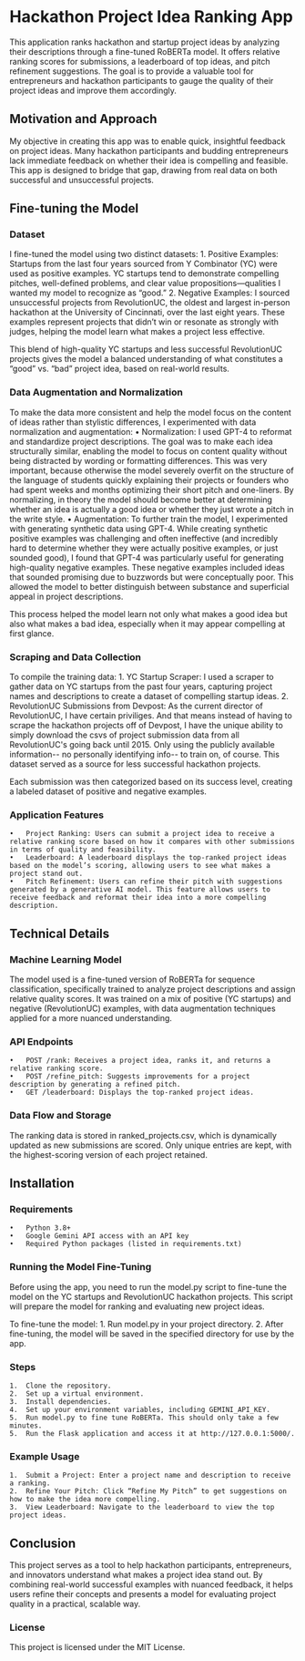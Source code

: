 # Hackathon Project Idea Ranking App

This application ranks hackathon and startup project ideas by analyzing their descriptions through a fine-tuned RoBERTa model. It offers relative ranking scores for submissions, a leaderboard of top ideas, and pitch refinement suggestions. The goal is to provide a valuable tool for entrepreneurs and hackathon participants to gauge the quality of their project ideas and improve them accordingly.

## Motivation and Approach

My objective in creating this app was to enable quick, insightful feedback on project ideas. Many hackathon participants and budding entrepreneurs lack immediate feedback on whether their idea is compelling and feasible. This app is designed to bridge that gap, drawing from real data on both successful and unsuccessful projects.

## Fine-tuning the Model

### Dataset

I fine-tuned the model using two distinct datasets:
	1.	Positive Examples: Startups from the last four years sourced from Y Combinator (YC) were used as positive examples. YC startups tend to demonstrate compelling pitches, well-defined problems, and clear value propositions—qualities I wanted my model to recognize as “good.”
	2.	Negative Examples: I sourced unsuccessful projects from RevolutionUC, the oldest and largest in-person hackathon at the University of Cincinnati, over the last eight years. These examples represent projects that didn’t win or resonate as strongly with judges, helping the model learn what makes a project less effective.

This blend of high-quality YC startups and less successful RevolutionUC projects gives the model a balanced understanding of what constitutes a “good” vs. “bad” project idea, based on real-world results.

### Data Augmentation and Normalization

To make the data more consistent and help the model focus on the content of ideas rather than stylistic differences, I experimented with data normalization and augmentation:
	•	Normalization: I used GPT-4 to reformat and standardize project descriptions. The goal was to make each idea structurally similar, enabling the model to focus on content quality without being distracted by wording or formatting differences. This was very important, because otherwise the model severely overfit on the structure of the language of students quickly explaining their projects or founders who had spent weeks and months optimizing their short pitch and one-liners. By normalizing, in theory the model should become better at determining whether an idea is actually a good idea or whether they just wrote a pitch in the write style.
	•	Augmentation: To further train the model, I experimented with generating synthetic data using GPT-4. While creating synthetic positive examples was challenging and often ineffective (and incredibly hard to determine whether they were actually positive examples, or just sounded good), I found that GPT-4 was particularly useful for generating high-quality negative examples. These negative examples included ideas that sounded promising due to buzzwords but were conceptually poor. This allowed the model to better distinguish between substance and superficial appeal in project descriptions.

This process helped the model learn not only what makes a good idea but also what makes a bad idea, especially when it may appear compelling at first glance.

### Scraping and Data Collection

To compile the training data:
	1.	YC Startup Scraper: I used a scraper to gather data on YC startups from the past four years, capturing project names and descriptions to create a dataset of compelling startup ideas.
	2.	RevolutionUC Submissions from Devpost: As the current director of RevolutionUC, I have certain priviliges. And that means instead of having to scrape the hackathon projects off of Devpost, I have the unique ability to simply download the csvs of project submission data from all RevolutionUC's going back until 2015. Only using the publicly available information-- no personally identifying info-- to train on, of course. This dataset served as a source for less successful hackathon projects.

Each submission was then categorized based on its success level, creating a labeled dataset of positive and negative examples.

### Application Features

	•	Project Ranking: Users can submit a project idea to receive a relative ranking score based on how it compares with other submissions in terms of quality and feasibility.
	•	Leaderboard: A leaderboard displays the top-ranked project ideas based on the model’s scoring, allowing users to see what makes a project stand out.
	•	Pitch Refinement: Users can refine their pitch with suggestions generated by a generative AI model. This feature allows users to receive feedback and reformat their idea into a more compelling description.

## Technical Details

### Machine Learning Model

The model used is a fine-tuned version of RoBERTa for sequence classification, specifically trained to analyze project descriptions and assign relative quality scores. It was trained on a mix of positive (YC startups) and negative (RevolutionUC) examples, with data augmentation techniques applied for a more nuanced understanding.

### API Endpoints

	•	POST /rank: Receives a project idea, ranks it, and returns a relative ranking score.
	•	POST /refine_pitch: Suggests improvements for a project description by generating a refined pitch.
	•	GET /leaderboard: Displays the top-ranked project ideas.

### Data Flow and Storage

The ranking data is stored in ranked_projects.csv, which is dynamically updated as new submissions are scored. Only unique entries are kept, with the highest-scoring version of each project retained.

## Installation

### Requirements

	•	Python 3.8+
	•	Google Gemini API access with an API key
	•	Required Python packages (listed in requirements.txt)

### Running the Model Fine-Tuning

Before using the app, you need to run the model.py script to fine-tune the model on the YC startups and RevolutionUC hackathon projects. This script will prepare the model for ranking and evaluating new project ideas.

To fine-tune the model:
	1.	Run model.py in your project directory.
	2.	After fine-tuning, the model will be saved in the specified directory for use by the app.

### Steps

	1.	Clone the repository.
	2.	Set up a virtual environment.
	3.	Install dependencies.
	4.	Set up your environment variables, including GEMINI_API_KEY.
    5.  Run model.py to fine tune RoBERTa. This should only take a few minutes.
	5.	Run the Flask application and access it at http://127.0.0.1:5000/.

### Example Usage

	1.	Submit a Project: Enter a project name and description to receive a ranking.
	2.	Refine Your Pitch: Click “Refine My Pitch” to get suggestions on how to make the idea more compelling.
	3.	View Leaderboard: Navigate to the leaderboard to view the top project ideas.

## Conclusion

This project serves as a tool to help hackathon participants, entrepreneurs, and innovators understand what makes a project idea stand out. By combining real-world successful examples with nuanced feedback, it helps users refine their concepts and presents a model for evaluating project quality in a practical, scalable way.

### License

This project is licensed under the MIT License.